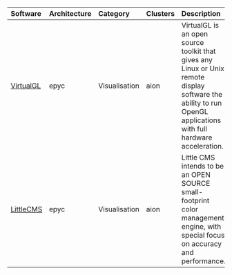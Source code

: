 | Software                                               | Architecture   | Category             | Clusters    | Description                                                                                                                                                      |
|:-------------------------------------------------------|:---------------|:---------------------|:------------|:-----------------------------------------------------------------------------------------------------------------------------------------------------------------|
| <p><a href=https://virtualgl.org/>VirtualGL</a></p>    | <p>epyc</p>    | <p>Visualisation</p> | <p>aion</p> | VirtualGL is an open source toolkit that gives any Linux or Unix remote display software the ability to run OpenGL applications with full hardware acceleration. |
| <p><a href=http://www.littlecms.com/>LittleCMS</a></p> | <p>epyc</p>    | <p>Visualisation</p> | <p>aion</p> | Little CMS intends to be an OPEN SOURCE small-footprint color management engine, with special focus on accuracy and performance.                                 |